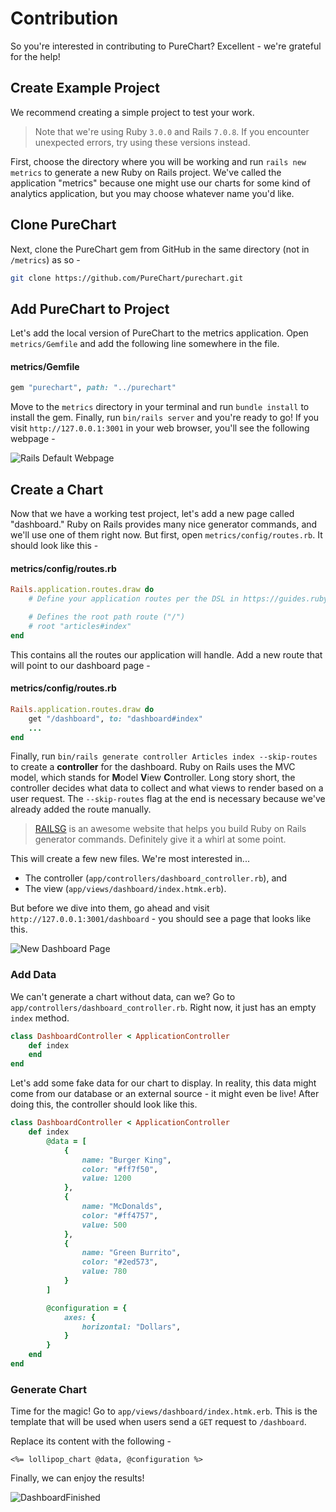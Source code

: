 # Contribution
So you're interested in contributing to PureChart? Excellent - we're grateful for the help!

## Create Example Project
We recommend creating a simple project to test your work.

> Note that we're using Ruby `3.0.0` and Rails `7.0.8`. If you encounter unexpected errors, try using these versions instead.

First, choose the directory where you will be working and run `rails new metrics` to generate a new Ruby on Rails project. We've called the application "metrics" because one might use our charts for some kind of analytics application, but you may choose whatever name you'd like.

## Clone PureChart
Next, clone the PureChart gem from GitHub in the same directory (not in `/metrics`) as so -

```sh
git clone https://github.com/PureChart/purechart.git
```

## Add PureChart to Project
Let's add the local version of PureChart to the metrics application. Open `metrics/Gemfile` and add the following line somewhere in the file.

#### metrics/Gemfile
```ruby
gem "purechart", path: "../purechart"
```

Move to the `metrics` directory in your terminal and run `bundle install` to install the gem. Finally, run `bin/rails server` and you're ready to go! If you visit `http://127.0.0.1:3001` in your web browser, you'll see the following webpage -

![Rails Default Webpage](./images/other/RailsDefaultWebpage.png)

## Create a Chart
Now that we have a working test project, let's add a new page called "dashboard." Ruby on Rails provides many nice generator commands, and we'll use one of them right now. But first, open `metrics/config/routes.rb`. It should look like this -

#### metrics/config/routes.rb
```ruby
Rails.application.routes.draw do
    # Define your application routes per the DSL in https://guides.rubyonrails.org/routing.html

    # Defines the root path route ("/")
    # root "articles#index"
end
```

This contains all the routes our application will handle. Add a new route that will point to our dashboard page -

#### metrics/config/routes.rb
```ruby
Rails.application.routes.draw do
    get "/dashboard", to: "dashboard#index"
    ...
end
```

Finally, run `bin/rails generate controller Articles index --skip-routes` to create a **controller** for the dashboard. Ruby on Rails uses the MVC model, which stands for **M**odel **V**iew **C**ontroller. Long story short, the controller decides what data to collect and what views to render based on a user request. The `--skip-routes` flag at the end is necessary because we've already added the route manually.

> [RAILSG](https://railsg.xyz/) is an awesome website that helps you build Ruby on Rails generator commands. Definitely give it a whirl at some point.

This will create a few new files. We're most interested in...

- The controller (`app/controllers/dashboard_controller.rb`), and
- The view (`app/views/dashboard/index.htmk.erb`).

But before we dive into them, go ahead and visit `http://127.0.0.1:3001/dashboard` - you should see a page that looks like this.

![New Dashboard Page](./images/other/NewDashboardPage.png)

### Add Data
We can't generate a chart without data, can we? Go to `app/controllers/dashboard_controller.rb`. Right now, it just has an empty `index` method.

```ruby
class DashboardController < ApplicationController
    def index
    end
end
```

Let's add some fake data for our chart to display. In reality, this data might come from our database or an external source - it might even be live! After doing this, the controller should look like this.

```ruby
class DashboardController < ApplicationController
    def index
        @data = [
            {
                name: "Burger King",
                color: "#ff7f50",
                value: 1200
            },
            {
                name: "McDonalds",
                color: "#ff4757",
                value: 500
            },
            {
                name: "Green Burrito",
                color: "#2ed573",
                value: 780
            }
        ]

        @configuration = {
            axes: {
                horizontal: "Dollars",
            }
        }
    end
end
```

### Generate Chart
Time for the magic! Go to `app/views/dashboard/index.htmk.erb`. This is the template that will be used when users send a `GET` request to `/dashboard`.

Replace its content with the following -

```erb
<%= lollipop_chart @data, @configuration %>
```

Finally, we can enjoy the results!

![DashboardFinished](./images/other/DashboardFinished.png)